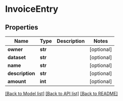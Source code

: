 # InvoiceEntry

## Properties
Name | Type | Description | Notes
------------ | ------------- | ------------- | -------------
**owner** | **str** |  | [optional] 
**dataset** | **str** |  | [optional] 
**name** | **str** |  | [optional] 
**description** | **str** |  | [optional] 
**amount** | **int** |  | [optional] 

[[Back to Model list]](../README.md#documentation-for-models) [[Back to API list]](../README.md#documentation-for-api-endpoints) [[Back to README]](../README.md)


